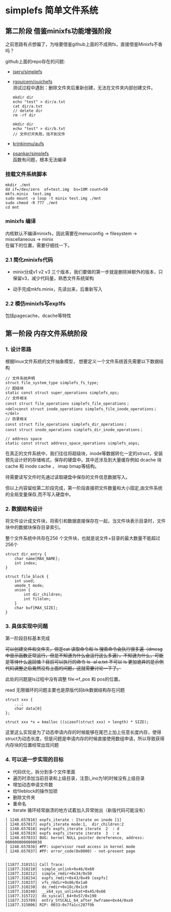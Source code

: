 # simplefs 简单文件系统


## 第二阶段 借鉴minixfs功能增强阶段

之前思路有点想偏了，为啥要借鉴github上面的不成熟fs，直接借鉴Minixfs不香吗？

github上面的repo存在的问题: 
* [jserv/simplefs](https://github.com/jserv/simplefs)  
* [rgouicem/ouichefs](https://github.com/rgouicem/ouichefs)   
    测试过程中遇到：删除文件夹后重新创建，无法在文件夹内部创建文件。
    ```
    mkdir dir
    echo "test" > dir/a.txt
    cat dir/a.txt
    // delete dir
    rm -rf dir
    
    mkdir dir
    echo "test" > dir/b.txt
    // 文件打开失败，找不到文件
    ```
    
* [krinkinmu/aufs](https://github.com/krinkinmu/aufs)   
* [psankar/simplefs](https://github.com/psankar/simplefs)   
    函数有问题，根本无法编译

### 挂载文件系统脚本

```
mkdir ./mnt
dd if=/dev/zero  of=test.img  bs=10M count=50
mkfs.minix  test.img
sudo mount -o loop -t minix test.img ./mnt
sudo chmod -R 777 ./mnt
cd mnt
```
### minixfs 编译
内核默认不编译minixfs，因此需要在menuconfig -> filesystem -> miscellaneous -> minix  
在偏下的位置，需要仔细找一下。


### 2.1 简化minixfs代码
* minix分成v1 v2 v3 三个版本，我们要做的第一步就是删除掉额外的版本，只保留v3，减少代码量，熟悉文件系统架构

* 动手完成mkfs.minix，先读出来，后重新写入

### 2.2 模仿minixfs写exp1fs

包括pagecache，dcache等特性



## 第一阶段 内存文件系统阶段



### 1. 设计思路

根据linux文件系统的文件抽象模型， 想要定义一个文件系统首先需要以下数据结构

```
// 文件系统声明
struct file_system_type simplefs_fs_type;
// 超级块
static const struct super_operations simplefs_ops;
// 文件相关
const struct file_operations simplefs_file_operations；
<del>const struct inode_operations simplefs_file_inode_operations；</del>
// 目录相关
const struct file_operations simplefs_dir_operations；
const struct inode_operations simplefs_dir_inode_operations；

// address space
static const struct address_space_operations simplefs_aops;
```

在真正的文件系统中，我们往往将超级块，inode等数据转化一定的struct，安装预先设计好的存储格式，保存的硬盘中。其中还涉及到大量缓存例如 dcache 块cache 和 inode cache ， imap bmap等结构。

待需要读写文件时先通过读取硬盘中保存的文件信息数据写入。

但以上内容留给第二阶段完成，第一阶段直接把文件数量和大小固定,由文件系统的全局变量保存,而不写入硬盘中。

### 2. 数据结构设计

将文件设计成文件块，将索引和数据直接保存在一起，当文件块表示目录时，文件块中的数据块保存目录索引。

整个文件系统中共存在256 个文件块，也就是说文件+目录的最大数量不能超过256个

```
struct dir_entry {
    char name[MAX_NAME];
    int index;
}

struct file_block {
    int used;
    umode_t mode;
    union {
        int dir_children;
        int filelen;
    }
    char buf[MAX_SIZE];
}
```

### 3. 具体实现中问题

第一阶段目标基本完成

<del>可以创建文件和文件夹，但是cat 读取命令和 ls 搜索命令会执行很多遍（dmesg中显示函数正常运行，但是不知道为什么会运行这么多遍），不知道为什么，可能是等待什么返回值？目前可以执行的命令 ls -al a.txt 不可以 ls  更加诡异的是示例代码调整之后竟然没有上面的问题，这就需要讨论一下了。</del>

此处的问题是ls过程中没有调整 file->f_pos 和 pos的位置。

read 无限循环的问题主要也是原版代码blk数据结构存在问题

```
struct xxx {
    ...;
    char data[0]
};

struct xxx *x = kmalloc ((sizeof(struct xxx) + length) * SIZE);
```
这里这么实现是为了动态申请内存的时候能够在尾巴上加上任意长度内存，使得struct为动态长度，但是问题是申请内存的时候直接使用数组申请，所以导致获得内存块的位置经常出现问题

### 4. 可以进一步实现的目标

* 代码优化，拆分到多个文件里面
* 遍历时添加当前目录和上级目录，注意i_ino为1的时候没有上级目录
* 增加动态申请文件数
* 给fileblock的操作加锁
* 删除文件夹
* 重命名
* iterate 循环经常崩溃的地方试着加入异常抛出（新版代码可能没有）

```
[ 1248.657816] expfs_iterate : Iterate on inode [1]
[ 1248.657817] expfs_iterate mode:1,  dir_children:2
[ 1248.657818] expfs expfs_iterate iterate  2  : d
[ 1248.657819] expfs expfs_iterate iterate  3  : e
[ 1248.657833] BUG: kernel NULL pointer dereference, address: 0000000000000030
[ 1248.657836] #PF: supervisor read access in kernel mode
[ 1248.657837] #PF: error_code(0x0000) - not-present page


[11877.310151] Call Trace:
[11877.310210]  simple_unlink+0x46/0x60
[11877.310212]  simple_rmdir+0x34/0x50
[11877.310234]  expfs_rmdir+0x43/0x49 [expfs]
[11877.310237]  vfs_rmdir+0x86/0x1a0
[11877.310238]  do_rmdir+0x18c/0x1c0
[11877.310240]  __x64_sys_unlinkat+0x45/0x60
[11877.315722]  do_syscall_64+0x57/0x190
[11877.315789]  entry_SYSCALL_64_after_hwframe+0x44/0xa9
[11877.315806] RIP: 0033:0x7fa1cc287f9b

```





